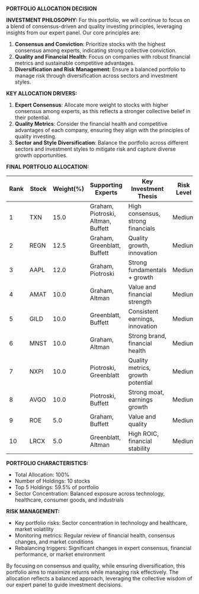 **PORTFOLIO ALLOCATION DECISION**

**INVESTMENT PHILOSOPHY:**
For this portfolio, we will continue to focus on a blend of consensus-driven and quality investing principles, leveraging insights from our expert panel. Our core principles are:
1. **Consensus and Conviction**: Prioritize stocks with the highest consensus among experts, indicating strong collective conviction.
2. **Quality and Financial Health**: Focus on companies with robust financial metrics and sustainable competitive advantages.
3. **Diversification and Risk Management**: Ensure a balanced portfolio to manage risk through diversification across sectors and investment styles.

**KEY ALLOCATION DRIVERS:**
1. **Expert Consensus**: Allocate more weight to stocks with higher consensus among experts, as this reflects a stronger collective belief in their potential.
2. **Quality Metrics**: Consider the financial health and competitive advantages of each company, ensuring they align with the principles of quality investing.
3. **Sector and Style Diversification**: Balance the portfolio across different sectors and investment styles to mitigate risk and capture diverse growth opportunities.

**FINAL PORTFOLIO ALLOCATION:**

| Rank | Stock | Weight(%) | Supporting Experts | Key Investment Thesis | Risk Level |
|------|-------|-----------|-------------------|----------------------|------------|
| 1    | TXN   | 15.0      | Graham, Piotroski, Altman, Buffett | High consensus, strong financials | Medium |
| 2    | REGN  | 12.5      | Graham, Greenblatt, Buffett | Quality growth, innovation | Medium |
| 3    | AAPL  | 12.0      | Graham, Piotroski | Strong fundamentals + growth | Medium |
| 4    | AMAT  | 10.0      | Graham, Altman | Value and financial strength | Medium |
| 5    | GILD  | 10.0      | Greenblatt, Buffett | Consistent earnings, innovation | Medium |
| 6    | MNST  | 10.0      | Graham, Altman | Strong brand, financial health | Medium |
| 7    | NXPI  | 10.0      | Piotroski, Greenblatt | Quality metrics, growth potential | Medium |
| 8    | AVGO  | 10.0      | Piotroski, Buffett | Strong moat, earnings growth | Medium |
| 9    | ROE   | 5.0       | Graham, Buffett | Value and quality | Medium |
| 10   | LRCX  | 5.0       | Greenblatt, Altman | High ROIC, financial stability | Medium |

**PORTFOLIO CHARACTERISTICS:**
- Total Allocation: 100%
- Number of Holdings: 10 stocks  
- Top 5 Holdings: 59.5% of portfolio
- Sector Concentration: Balanced exposure across technology, healthcare, consumer goods, and industrials

**RISK MANAGEMENT:**
- Key portfolio risks: Sector concentration in technology and healthcare, market volatility
- Monitoring metrics: Regular review of financial health, consensus changes, and market conditions
- Rebalancing triggers: Significant changes in expert consensus, financial performance, or market environment

By focusing on consensus and quality, while ensuring diversification, this portfolio aims to maximize returns while managing risk effectively. The allocation reflects a balanced approach, leveraging the collective wisdom of our expert panel to guide investment decisions.